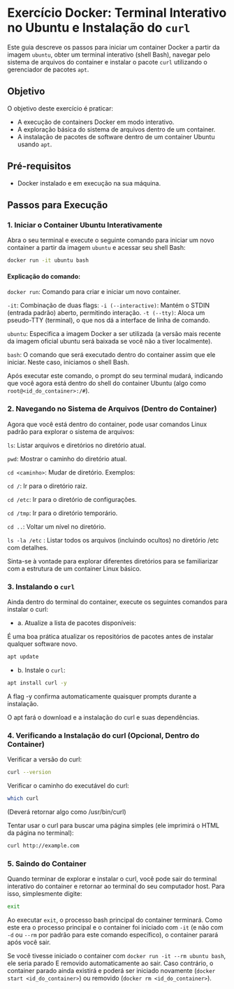 # Exercício Docker: Terminal Interativo no Ubuntu e Instalação do `curl`

Este guia descreve os passos para iniciar um container Docker a partir da imagem `ubuntu`, obter um terminal interativo (shell Bash), navegar pelo sistema de arquivos do container e instalar o pacote `curl` utilizando o gerenciador de pacotes `apt`.

## Objetivo

O objetivo deste exercício é praticar:
* A execução de containers Docker em modo interativo.
* A exploração básica do sistema de arquivos dentro de um container.
* A instalação de pacotes de software dentro de um container Ubuntu usando `apt`.

## Pré-requisitos

* Docker instalado e em execução na sua máquina.

## Passos para Execução

### 1. Iniciar o Container Ubuntu Interativamente

Abra o seu terminal e execute o seguinte comando para iniciar um novo container a partir da imagem `ubuntu` e acessar seu shell Bash:

```bash
docker run -it ubuntu bash
```

#### Explicação do comando:

`docker run`: Comando para criar e iniciar um novo container.

`-it`: Combinação de duas flags:
`-i (--interactive)`: Mantém o STDIN (entrada padrão) aberto, permitindo interação.
`-t (--tty)`: Aloca um pseudo-TTY (terminal), o que nos dá a interface de linha de comando.

`ubuntu`: Especifica a imagem Docker a ser utilizada (a versão mais recente da imagem oficial ubuntu será baixada se você não a tiver localmente).

`bash`: O comando que será executado dentro do container assim que ele iniciar. Neste caso, iniciamos o shell Bash.

Após executar este comando, o prompt do seu terminal mudará, indicando que você agora está dentro do shell do container Ubuntu (algo como `root@<id_do_container>:/#`).

### 2. Navegando no Sistema de Arquivos (Dentro do Container)

Agora que você está dentro do container, pode usar comandos Linux padrão para explorar o sistema de arquivos:

`ls`: Listar arquivos e diretórios no diretório atual.

`pwd`: Mostrar o caminho do diretório atual.

`cd <caminho>`: Mudar de diretório. Exemplos:

`cd /`: Ir para o diretório raiz.

`cd /etc`: Ir para o diretório de configurações.

`cd /tmp`: Ir para o diretório temporário.

`cd ..`: Voltar um nível no diretório.

`ls -la /etc`	: Listar todos os arquivos (incluindo ocultos) no diretório /etc com detalhes.

Sinta-se à vontade para explorar diferentes diretórios para se familiarizar com a estrutura de um container Linux básico.

### 3. Instalando o `curl`

Ainda dentro do terminal do container, execute os seguintes comandos para instalar o curl:

- a. Atualize a lista de pacotes disponíveis:

É uma boa prática atualizar os repositórios de pacotes antes de instalar qualquer software novo.
```bash
apt update
```

- b. Instale o `curl`:

```bash
apt install curl -y
```
A flag -y confirma automaticamente quaisquer prompts durante a instalação.

O apt fará o download e a instalação do curl e suas dependências.

### 4. Verificando a Instalação do curl (Opcional, Dentro do Container)

Verificar a versão do curl:

```bash
curl --version
``` 
Verificar o caminho do executável do curl:

```bash
which curl
```

(Deverá retornar algo como /usr/bin/curl)

Tentar usar o curl para buscar uma página simples (ele imprimirá o HTML da página no terminal):
```bash
curl http://example.com
```

### 5. Saindo do Container

Quando terminar de explorar e instalar o curl, você pode sair do terminal interativo do container e retornar ao terminal do seu computador host. Para isso, simplesmente digite:

```bash
exit
``` 

Ao executar `exit`, o processo bash principal do container terminará. Como este era o processo principal e o container foi iniciado com `-it` (e não com `-d` ou `--rm` por padrão para este comando específico), o container parará após você sair.

Se você tivesse iniciado o container com `docker run -it --rm ubuntu bash`, ele seria parado E removido automaticamente ao sair. Caso contrário, o container parado ainda existirá e poderá ser iniciado novamente (`docker start <id_do_container>`) ou removido (`docker rm <id_do_container>`).

